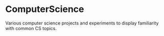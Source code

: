 # ComputerScience
Various computer science projects and experiments to display familiarity with common CS topics.
